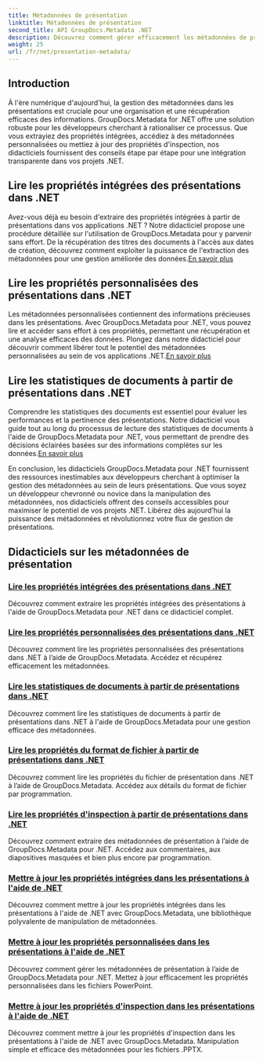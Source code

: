 ```yaml
---
title: Métadonnées de présentation
linktitle: Métadonnées de présentation
second_title: API GroupDocs.Metadata .NET
description: Découvrez comment gérer efficacement les métadonnées de présentation dans .NET à l’aide des didacticiels GroupDocs.Metadata. Accédez facilement aux propriétés intégrées et personnalisées.
weight: 25
url: /fr/net/presentation-metadata/
---
```

## Introduction

À l'ère numérique d'aujourd'hui, la gestion des métadonnées dans les présentations est cruciale pour une organisation et une récupération efficaces des informations. GroupDocs.Metadata for .NET offre une solution robuste pour les développeurs cherchant à rationaliser ce processus. Que vous extrayiez des propriétés intégrées, accédiez à des métadonnées personnalisées ou mettiez à jour des propriétés d'inspection, nos didacticiels fournissent des conseils étape par étape pour une intégration transparente dans vos projets .NET.

## Lire les propriétés intégrées des présentations dans .NET

 Avez-vous déjà eu besoin d'extraire des propriétés intégrées à partir de présentations dans vos applications .NET ? Notre didacticiel propose une procédure détaillée sur l'utilisation de GroupDocs.Metadata pour y parvenir sans effort. De la récupération des titres des documents à l'accès aux dates de création, découvrez comment exploiter la puissance de l'extraction des métadonnées pour une gestion améliorée des données.[En savoir plus](./read-built-in-properties-presentations/)

## Lire les propriétés personnalisées des présentations dans .NET

Les métadonnées personnalisées contiennent des informations précieuses dans les présentations. Avec GroupDocs.Metadata pour .NET, vous pouvez lire et accéder sans effort à ces propriétés, permettant une récupération et une analyse efficaces des données. Plongez dans notre didacticiel pour découvrir comment libérer tout le potentiel des métadonnées personnalisées au sein de vos applications .NET.[En savoir plus](./read-custom-properties-presentations/)

## Lire les statistiques de documents à partir de présentations dans .NET

 Comprendre les statistiques des documents est essentiel pour évaluer les performances et la pertinence des présentations. Notre didacticiel vous guide tout au long du processus de lecture des statistiques de documents à l'aide de GroupDocs.Metadata pour .NET, vous permettant de prendre des décisions éclairées basées sur des informations complètes sur les données.[En savoir plus](./read-document-statistics-presentations/)

En conclusion, les didacticiels GroupDocs.Metadata pour .NET fournissent des ressources inestimables aux développeurs cherchant à optimiser la gestion des métadonnées au sein de leurs présentations. Que vous soyez un développeur chevronné ou novice dans la manipulation des métadonnées, nos didacticiels offrent des conseils accessibles pour maximiser le potentiel de vos projets .NET. Libérez dès aujourd’hui la puissance des métadonnées et révolutionnez votre flux de gestion de présentations.

## Didacticiels sur les métadonnées de présentation
### [Lire les propriétés intégrées des présentations dans .NET](./read-built-in-properties-presentations/)
Découvrez comment extraire les propriétés intégrées des présentations à l'aide de GroupDocs.Metadata pour .NET dans ce didacticiel complet.
### [Lire les propriétés personnalisées des présentations dans .NET](./read-custom-properties-presentations/)
Découvrez comment lire les propriétés personnalisées des présentations dans .NET à l’aide de GroupDocs.Metadata. Accédez et récupérez efficacement les métadonnées.
### [Lire les statistiques de documents à partir de présentations dans .NET](./read-document-statistics-presentations/)
Découvrez comment lire les statistiques de documents à partir de présentations dans .NET à l'aide de GroupDocs.Metadata pour une gestion efficace des métadonnées.
### [Lire les propriétés du format de fichier à partir de présentations dans .NET](./read-file-format-properties-presentations/)
Découvrez comment lire les propriétés du fichier de présentation dans .NET à l’aide de GroupDocs.Metadata. Accédez aux détails du format de fichier par programmation.
### [Lire les propriétés d'inspection à partir de présentations dans .NET](./read-inspection-properties-presentations/)
Découvrez comment extraire des métadonnées de présentation à l’aide de GroupDocs.Metadata pour .NET. Accédez aux commentaires, aux diapositives masquées et bien plus encore par programmation.
### [Mettre à jour les propriétés intégrées dans les présentations à l'aide de .NET](./update-built-in-properties-presentations/)
Découvrez comment mettre à jour les propriétés intégrées dans les présentations à l'aide de .NET avec GroupDocs.Metadata, une bibliothèque polyvalente de manipulation de métadonnées.
### [Mettre à jour les propriétés personnalisées dans les présentations à l'aide de .NET](./update-custom-properties-presentations/)
Découvrez comment gérer les métadonnées de présentation à l’aide de GroupDocs.Metadata pour .NET. Mettez à jour efficacement les propriétés personnalisées dans les fichiers PowerPoint.
### [Mettre à jour les propriétés d'inspection dans les présentations à l'aide de .NET](./update-inspection-properties-presentations/)
Découvrez comment mettre à jour les propriétés d'inspection dans les présentations à l'aide de .NET avec GroupDocs.Metadata. Manipulation simple et efficace des métadonnées pour les fichiers .PPTX.